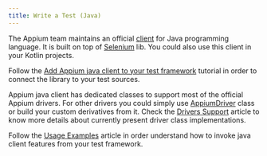 ```yaml
---
title: Write a Test (Java)
---
```


The Appium team maintains an official [client](https://github.com/appium/java-client) for Java programming language.
It is built on top of [Selenium](https://github.com/SeleniumHQ/selenium)
lib. You could also use this client in your Kotlin projects.

Follow the [Add Appium java client to your test framework](https://github.com/appium/java-client#add-appium-java-client-to-your-test-framework)
tutorial in order to connect the library to your test sources.

Appium java client has dedicated classes to support most of the official Appium drivers. For other drivers
you could simply use [AppiumDriver](https://github.com/appium/java-client/blob/master/src/main/java/io/appium/java_client/AppiumDriver.java) class
or build your custom derivatives from it. Check the [Drivers Support](https://github.com/appium/java-client#drivers-support)
article to know more details about currently present driver class implementations.

Follow the [Usage Examples](https://github.com/appium/java-client#usage-examples) article in order understand
how to invoke java client features from your test framework.
